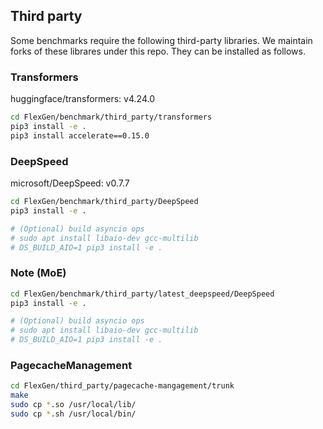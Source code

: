 ## Third party
Some benchmarks require the following third-party libraries.
We maintain forks of these librares under this repo. They can be installed as follows. 

### Transformers
huggingface/transformers: v4.24.0

```bash
cd FlexGen/benchmark/third_party/transformers
pip3 install -e .
pip3 install accelerate==0.15.0
```

### DeepSpeed
microsoft/DeepSpeed: v0.7.7

```bash
cd FlexGen/benchmark/third_party/DeepSpeed
pip3 install -e .

# (Optional) build asyncio ops
# sudo apt install libaio-dev gcc-multilib
# DS_BUILD_AIO=1 pip3 install -e .
```

### Note (MoE)
```bash 
cd FlexGen/benchmark/third_party/latest_deepspeed/DeepSpeed
pip3 install -e .

# (Optional) build asyncio ops
# sudo apt install libaio-dev gcc-multilib
# DS_BUILD_AIO=1 pip3 install -e .
```

### PagecacheManagement
```bash
cd FlexGen/third_party/pagecache-mangagement/trunk
make
sudo cp *.so /usr/local/lib/
sudo cp *.sh /usr/local/bin/
```
